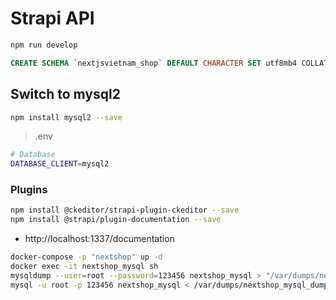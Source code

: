 # Strapi API

```sh
npm run develop
```

```sql
CREATE SCHEMA `nextjsvietnam_shop` DEFAULT CHARACTER SET utf8mb4 COLLATE utf8mb4_unicode_ci ;
```

## Switch to mysql2

```sh
npm install mysql2 --save
```

> .env

```sh
# Database
DATABASE_CLIENT=mysql2
```

### Plugins

```sh
npm install @ckeditor/strapi-plugin-ckeditor --save
npm install @strapi/plugin-documentation --save
```

- http://localhost:1337/documentation

```sh
docker-compose -p "nextshop" up -d
docker exec -it nextshop_mysql sh
mysqldump --user=root --password=123456 nextshop_mysql > "/var/dumps/nextshop_mysql_dump_$(date +%Y%m%d%H%M%S).sql"
mysql -u root -p 123456 nextshop_mysql < /var/dumps/nextshop_mysql_dump_20240528103452.sql
```
